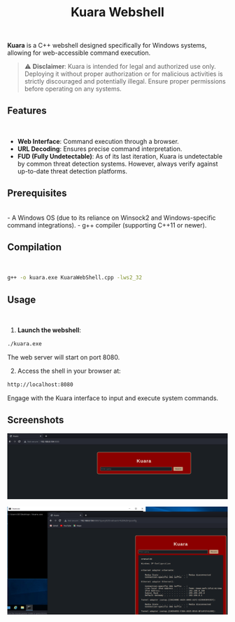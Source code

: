 <h1 align="center">Kuara Webshell</h1>




<br>


**Kuara** is a C++ webshell designed specifically for Windows systems, allowing for web-accessible command execution.

> :warning: **Disclaimer**: Kuara is intended for legal and authorized use only. Deploying it without proper authorization or for malicious activities is strictly discouraged and potentially illegal. Ensure proper permissions before operating on any systems.

## Features
<br> 

- **Web Interface**: Command execution through a browser.
- **URL Decoding**: Ensures precise command interpretation.
- **FUD (Fully Undetectable)**: As of its last iteration, Kuara is undetectable by common threat detection systems. However, always verify against up-to-date threat detection platforms.

## Prerequisites
<br> 
- A Windows OS (due to its reliance on Winsock2 and Windows-specific command integrations).
- g++ compiler (supporting C++11 or newer).

## Compilation
<br> 

```bash
g++ -o kuara.exe KuaraWebShell.cpp -lws2_32
```

## Usage
<br> 

1. **Launch the webshell**:
```bash
./kuara.exe
```
  The web server will start on port 8080.

2. Access the shell in your browser at:

```bash
http://localhost:8080
```
Engage with the Kuara interface to input and execute system commands.
<br> 

## Screenshots

![Kuara Screenshot 1](https://github.com/blue0x1/Kuara/raw/main/1.png)

![Kuara Screenshot 2](https://github.com/blue0x1/Kuara/raw/main/2.png)

